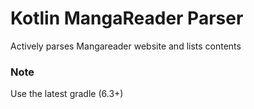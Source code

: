 # Kotlin MangaReader Parser

Actively parses Mangareader website and lists contents

### Note
Use the latest gradle (6.3+)